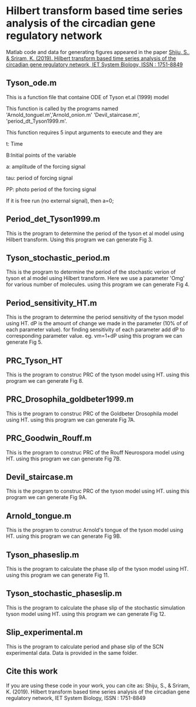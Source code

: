 # Hilbert transform based time series analysis of the circadian gene regulatory network
Matlab code and data for generating figures appeared in the paper [Shiju, S., & Sriram, K. (2019). Hilbert transform based time series analysis of the circadian gene regulatory network, IET System Biology, ISSN : 1751-8849](https://digital-library.theiet.org/content/journals/10.1049/iet-syb.2018.5088)
## Tyson_ode.m

This is a function file that containe ODE of Tyson et.al (1999) model

This function is called by the programs named 'Arnold_tonguel.m','Arnold_onion.m' 'Devil_staircase.m', 
'period_dt_Tyson1999.m'.

This function requires 5 input arguments to execute and they are

t: Time

B:Initial points of the variable

a: amplitude of the forcing signal

tau: period of forcing signal

PP: photo period of the forcing signal

If it is free run (no external signal), then a=0;

## Period_det_Tyson1999.m

This is the program to determine the period of the tyson et al model using Hilbert transform. Using this program we can generate Fig 3.

##  Tyson_stochastic_period.m

This is the program to determine the period of the stochastic verion of tyson et al model using Hilbert transform.
Here we use a parameter 'Omg' for various number of molecules.
using this program we can generate Fig 4.

##  Period_sensitivity_HT.m

This is the program to determine the period sensitivity of the tyson model using HT. 
dP is the amount of change we made in the parameter (10% of of each parameter value).
for finding sensitivity of each parameter add dP to corresponding parameter value. eg. vm=1+dP
using this program we can generate Fig 5.

## PRC_Tyson_HT
This is the program to construc PRC of the tyson model using HT.
using this program we can generate Fig 8.

## PRC_Drosophila_goldbeter1999.m

This is the program to construc PRC of the Goldbeter Drosophila model using HT.
using this program we can generate Fig 7A.

## PRC_Goodwin_Rouff.m

This is the program to construc PRC of the Rouff Neurospora model using HT.
using this program we can generate Fig 7B.

## Devil_staircase.m
This is the program to construc PRC of the tyson model using HT.
using this program we can generate Fig 9A.

## Arnold_tongue.m
This is the program to construc Arnold's tongue of the tyson model using HT.
using this program we can generate Fig 9B.

## Tyson_phaseslip.m

This is the program to calculate the  phase slip of the tyson model using HT.
using this program we can generate Fig 11.

## Tyson_stochastic_phaseslip.m

This is the program to calculate the  phase slip of the stochastic simulation tyson model using HT.
using this program we can generate Fig 12.

## Slip_experimental.m

This is the program to calculate period and phase slip of the SCN experimental data. Data is 
provided in the same folder.


## Cite this work
If you are using these code in your work, you can cite as:
Shiju, S., & Sriram, K. (2019). Hilbert transform based time series analysis of the circadian gene regulatory network, IET System Biology, ISSN : 1751-8849
